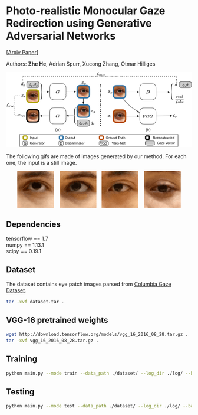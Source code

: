 # Photo-realistic Monocular Gaze Redirection using Generative Adversarial Networks

[[Arxiv Paper](https://arxiv.org/abs/1903.12530)]

Authors: **Zhe He**, Adrian Spurr, Xucong Zhang, Otmar Hilliges

<p align="center">
  <img src="https://github.com/HzDmS/gaze_redirection/blob/master/imgs/framework.jpg">
</p>

The following gifs are made of images generated by our method. For each one, the input is a still image.

<p align="center">
<img src="https://github.com/HzDmS/gaze_redirection/blob/master/imgs/circle.gif" width="100" height="100" /> &ensp; <img src="https://github.com/HzDmS/gaze_redirection/blob/master/imgs/zed.gif" width="100" height="100" /> &ensp; <img src="https://github.com/HzDmS/gaze_redirection/blob/master/imgs/horizontal.gif" width="100" height="100" /> &ensp; <img src="https://github.com/HzDmS/gaze_redirection/blob/master/imgs/vertical.gif" width="100" height="100" />
</p>

## Dependencies
 tensorflow == 1.7  
 numpy == 1.13.1  
 scipy == 0.19.1  
 
## Dataset
The dataset contains eye patch images parsed from [Columbia Gaze Dataset](http://www.cs.columbia.edu/~brian/projects/columbia_gaze.html).

```Bash
tar -xvf dataset.tar .
```

## VGG-16 pretrained weights
```Bash
wget http://download.tensorflow.org/models/vgg_16_2016_08_28.tar.gz .
tar -xvf vgg_16_2016_08_28.tar.gz .
```

## Training
```Bash
python main.py --mode train --data_path ./dataset/ --log_dir ./log/ --batch_size 32 --vgg_path ./vgg_16.ckpt
```

## Testing
```Bash
python main.py --mode test --data_path ./dataset/ --log_dir ./log/ --batch_size 32
```
